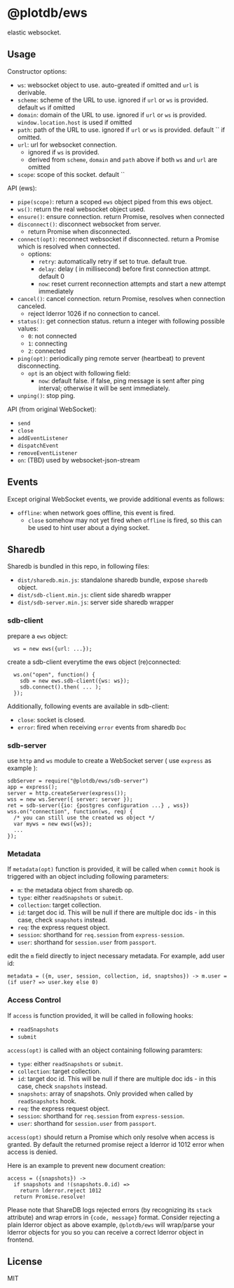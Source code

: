 # @plotdb/ews

elastic websocket.


## Usage

Constructor options:

 - `ws`: websocket object to use. auto-greated if omitted and `url` is derivable.
 - `scheme`: scheme of the URL to use. ignored if `url` or `ws` is provided. default `ws` if omitted
 - `domain`: domain of the URL to use. ignored if `url` or `ws` is provided. `window.location.host` is used if omitted
 - `path`: path of the URL to use. ignored if `url` or `ws` is provided. default `` if omitted.
 - `url`: url for websocket connection.
   - ignored if `ws` is provided.
   - derived from `scheme`, `domain` and `path` above if both `ws` and `url` are omitted
 - `scope`: scope of this socket. default ``


API (ews):

 - `pipe(scope)`: return a scoped `ews` object piped from this ews object.
 - `ws()`: return the real websocket object used.
 - `ensure()`: ensure connection. return Promise, resolves when connected
 - `disconnect()`: disconnect websocket from server.
   - return Promise when disconnected.
 - `connect(opt)`: reconnect websocket if disconnected. return a Promise which is resolved when connected.
   - options:
     - `retry`: automatically retry if set to true. default true.
     - `delay`: delay ( in millisecond) before first connection attmpt. default 0
     - `now`: reset current reconnection attempts and start a new attempt immediately
 - `cancel()`: cancel connection. return Promise, resolves when connection canceled.
   - reject lderror 1026 if no connection to cancel.
 - `status()`: get connection status. return a integer with following possible values:
   - `0`: not connected
   - `1`: connecting
   - `2`: connected
 - `ping(opt)`: periodically ping remote server (heartbeat) to prevent disconnecting.
   - `opt` is an object with following field:
     - `now`: default false. if false, ping message is sent after ping interval;
              otherwise it will be sent immediately.
 - `unping()`: stop ping.

API (from original WebSocket):

 - `send`
 - `close`
 - `addEventListener`
 - `dispatchEvent`
 - `removeEventListener`
 - `on`: (TBD) used by websocket-json-stream


## Events

Except original WebSocket events, we provide additional events as follows:

 - `offline`: when network goes offline, this event is fired.
    - `close` somehow may not yet fired when `offline` is fired, so this can be used to hint user about a dying socket.


## Sharedb

Sharedb is bundled in this repo, in following files:

 - `dist/sharedb.min.js`: standalone sharedb bundle, expose `sharedb` object.
 - `dist/sdb-client.min.js`: client side sharedb wrapper
 - `dist/sdb-server.min.js`: server side sharedb wrapper


### sdb-client

prepare a `ews` object:

      ws = new ews({url: ...});

create a sdb-client everytime the ews object (re)connected:

      ws.on("open", function() {
        sdb = new ews.sdb-client({ws: ws});
        sdb.connect().then( ... );
      });

Additionally, following events are available in sdb-client:

 - `close`: socket is closed.
 - `error`: fired when receiving `error` events from sharedb `Doc`


### sdb-server

use `http` and `ws` module to create a WebSocket server ( use `express` as example ):

    sdbServer = require("@plotdb/ews/sdb-server")
    app = express();
    server = http.createServer(express());
    wss = new ws.Server({ server: server });
    ret = sdb-server({io: {postgres configuration ...} , wss})
    wss.on("connection", function(ws, req) {
      /* you can still use the created ws object */
      var myws = new ews({ws});
      ...
    });


### Metadata

If `metadata(opt)` function is provided, it will be called when `commit` hook is triggered with an object including following parameters:

 - `m`: the metadata object from sharedb op.
 - `type`: either `readSnapshots` or `submit`.
 - `collection`: target collection.
 - `id`: target doc id. This will be null if there are multiple doc ids - in this case, check `snapshots` instead.
 - `req`: the express request object.
 - `session`: shorthand for `req.session` from `express-session`.
 - `user`: shorthand for `session.user` from `passport`.

edit the `m` field directly to inject necessary metadata. For example, add user id:

    metadata = ({m, user, session, collection, id, snaptshos}) -> m.user = (if user? => user.key else 0)


### Access Control

If `access` is function provided, it will be called in following hooks:

 - `readSnapshots`
 - `submit`

`access(opt)` is called with an object containing following paramters:

 - `type`: either `readSnapshots` or `submit`.
 - `collection`: target collection.
 - `id`: target doc id. This will be null if there are multiple doc ids - in this case, check `snapshots` instead.
 - `snapshots`: array of snapshots. Only provided when called by `readSnapshots` hook.
 - `req`: the express request object.
 - `session`: shorthand for `req.session` from `express-session`.
 - `user`: shorthand for `session.user` from `passport`.

`access(opt)` should return a Promise which only resolve when access is granted. By default the returned promise reject a lderror id 1012 error when access is denied.

Here is an example to prevent new document creation: 

    access = ({snapshots}) ->
      if snapshots and !(snapshots.0.id) =>
        return lderror.reject 1012
      return Promise.resolve!

Please note that ShareDB logs rejected errors (by recognizing its `stack` attribute) and wrap errors in `{code, message}` format. Consider rejecting a plain lderror object as above example, `@plotdb/ews` will wrap/parse your lderror objects for you so you can receive a correct lderror object in frontend.



## License

MIT
